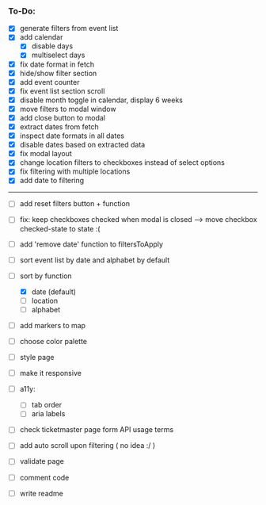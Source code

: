 ### To-Do:

- [x] generate filters from event list
- [x] add calendar
   - [x] disable days
   - [x] multiselect days
- [x] fix date format in fetch
- [x] hide/show filter section
- [x] add event counter  
- [x] fix event list section scroll
- [x] disable month toggle in calendar, display 6 weeks
- [x] move filters to modal window
- [x] add close button to modal
- [x] extract dates from fetch
- [x] inspect date formats in all dates
- [x] disable dates based on extracted data
- [x] fix modal layout
- [x] change location filters to checkboxes instead of select options
- [x] fix filtering with multiple locations
- [x] add date to filtering
***
- [ ] add reset filters button + function
- [ ] fix: keep checkboxes checked when modal is closed --> move checkbox checked-state to state  :(
- [ ] add 'remove date' function to filtersToApply
- [ ] sort event list by date and alphabet by default
- [ ] sort by function
   - [x] date (default)
   - [ ] location
   - [ ] alphabet
- [ ] add markers to map
- [ ] choose color palette
- [ ] style page
- [ ] make it responsive
- [ ] a11y: 
   - [ ] tab order
   - [ ] aria labels
- [ ] check ticketmaster page form API usage terms
- [ ] add auto scroll upon filtering ( no idea :/ )
- [ ] validate page
- [ ] comment code
- [ ] write readme

